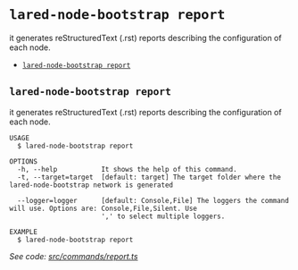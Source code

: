 `lared-node-bootstrap report`
======================

it generates reStructuredText (.rst) reports describing the configuration of each node.

* [`lared-node-bootstrap report`](#lared-node-bootstrap-report)

## `lared-node-bootstrap report`

it generates reStructuredText (.rst) reports describing the configuration of each node.

```
USAGE
  $ lared-node-bootstrap report

OPTIONS
  -h, --help           It shows the help of this command.
  -t, --target=target  [default: target] The target folder where the lared-node-bootstrap network is generated

  --logger=logger      [default: Console,File] The loggers the command will use. Options are: Console,File,Silent. Use
                       ',' to select multiple loggers.

EXAMPLE
  $ lared-node-bootstrap report
```

_See code: [src/commands/report.ts](https://github.com/lared-association/lared-node-bootstrap/blob/v1.1.4/src/commands/report.ts)_
